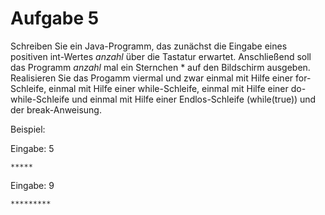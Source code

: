 # Aufgabe 5

Schreiben Sie ein Java-Programm, das zunächst die Eingabe eines positiven int-Wertes *anzahl* über die Tastatur erwartet. Anschließend soll das Programm *anzahl* mal ein Sternchen * auf den Bildschirm ausgeben.
Realisieren Sie das Progamm viermal und zwar einmal mit Hilfe einer for-Schleife, einmal mit Hilfe einer while-Schleife,
einmal mit Hilfe einer do-while-Schleife und einmal mit Hilfe einer Endlos-Schleife (while(true)) und der break-Anweisung.

Beispiel:

Eingabe: 5

```*****```

Eingabe: 9

```*********```